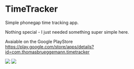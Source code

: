 # TimeTracker
Simple phonegap time tracking app. 

Nothing special - I just needed something super simple here.

Avaiable on the Google PlayStore https://play.google.com/store/apps/details?id=com.thomasbrueggemann.timetracker

![](https://lh3.ggpht.com/_2ODd_g-G7pgIai-jQj89hU6VwogGfVSLM07SNqJlRa8Snp9PsgNU1YGxp9_efSt8TU=h900-rw)
![](https://lh4.ggpht.com/rxG6jdmG4KIi9cnYmvnjMGvhfILh0xLbQngQkeTDtHi5d3093Ozsou-ygW4EI-hVmg=h900-rw)
